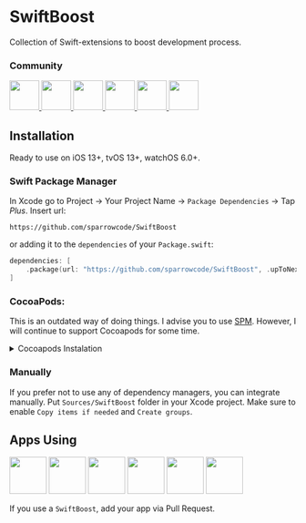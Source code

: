 # SwiftBoost

Collection of Swift-extensions to boost development process.

### Community

<p float="left">
    <a href="https://twitter.com/sparrowcode_en">
        <img src="https://cdn.sparrowcode.io/github/badges/twitter-en.png?version=5" height="52">
    </a>
    <a href="https://twitter.com/sparrowcode_">
        <img src="https://cdn.sparrowcode.io/github/badges/twitter-ru.png?version=5" height="52">
    </a>
    <a href="https://t.me/sparrowcode_en">
        <img src="https://cdn.sparrowcode.io/github/badges/telegram-en.png?version=2" height="52">
    </a>
    <a href="https://t.me/sparrowcode">
        <img src="https://cdn.sparrowcode.io/github/badges/telegram-ru.png?version=2" height="52">
    </a>
        <a href="https://youtube.com/@sparrowcode">
        <img src="https://cdn.sparrowcode.io/github/badges/youtube-ru.png?version=1" height="52">
    </a>
    <a href="#apps-using">
        <img src="https://cdn.sparrowcode.io/github/badges/download-on-the-appstore.png?version=4" height="52">
    </a>
</p>

## Installation

Ready to use on iOS 13+, tvOS 13+, watchOS 6.0+.

### Swift Package Manager

In Xcode go to Project -> Your Project Name -> `Package Dependencies` -> Tap *Plus*. Insert url:

```
https://github.com/sparrowcode/SwiftBoost
```

or adding it to the `dependencies` of your `Package.swift`:

```swift
dependencies: [
    .package(url: "https://github.com/sparrowcode/SwiftBoost", .upToNextMajor(from: "4.0.8"))
]
```

### CocoaPods:

This is an outdated way of doing things. I advise you to use [SPM](#swift-package-manager). However, I will continue to support Cocoapods for some time.

<details><summary>Cocoapods Instalation</summary>

[CocoaPods](https://cocoapods.org) is a dependency manager. For usage and installation instructions, visit their website. To integrate using CocoaPods, specify it in your `Podfile`:

```ruby
pod 'SwiftBoost'
```
</details>

### Manually

If you prefer not to use any of dependency managers, you can integrate manually. Put `Sources/SwiftBoost` folder in your Xcode project. Make sure to enable `Copy items if needed` and `Create groups`.

## Apps Using

<p float="left">
    <a href="https://apps.apple.com/app/id1624477055"><img src="https://cdn.sparrowcode.io/github/apps-using/id1624477055.png?version=2" height="65"></a>
    <a href="https://apps.apple.com/app/id1625641322"><img src="https://cdn.sparrowcode.io/github/apps-using/id1625641322.png?version=2" height="65"></a>
    <a href="https://apps.apple.com/app/id875280793"><img src="https://cdn.sparrowcode.io/github/apps-using/id875280793.png?version=2" height="65"></a>
    <a href="https://apps.apple.com/app/id743843090"><img src="https://cdn.sparrowcode.io/github/apps-using/id743843090.png?version=2" height="65"></a>
    <a href="https://apps.apple.com/app/id537070378"><img src="https://cdn.sparrowcode.io/github/apps-using/id537070378.png?version=2" height="65"></a>
    <a href="https://apps.apple.com/app/id1617055933"><img src="https://cdn.sparrowcode.io/github/apps-using/id1617055933.png?version=2" height="65"></a>
</p>

If you use a `SwiftBoost`, add your app via Pull Request.
